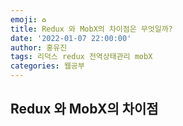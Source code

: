 ```yaml
---
emoji: ♻️
title: Redux 와 MobX의 차이점은 무엇일까?
date: '2022-01-07 22:00:00'
author: 홍유진
tags: 리덕스 redux 전역상태관리 mobX
categories: 웹공부
---
```


<!-- 프로젝트 UX/UI 웹공부 3D Network Server 아키텍쳐 Error -->

## Redux 와 MobX의 차이점
